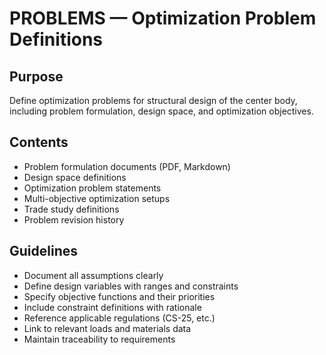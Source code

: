 # PROBLEMS — Optimization Problem Definitions

## Purpose
Define optimization problems for structural design of the center body, including problem formulation, design space, and optimization objectives.

## Contents
- Problem formulation documents (PDF, Markdown)
- Design space definitions
- Optimization problem statements
- Multi-objective optimization setups
- Trade study definitions
- Problem revision history

## Guidelines
- Document all assumptions clearly
- Define design variables with ranges and constraints
- Specify objective functions and their priorities
- Include constraint definitions with rationale
- Reference applicable regulations (CS-25, etc.)
- Link to relevant loads and materials data
- Maintain traceability to requirements
